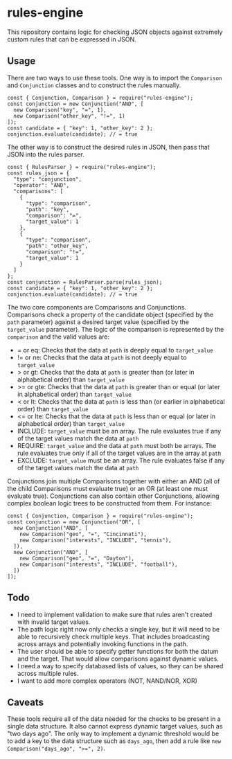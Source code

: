# rules-engine
This repository contains logic for checking JSON objects against extremely custom rules that can be expressed in JSON.

## Usage
There are two ways to use these tools. One way is to import the `Comparison` and `Conjunction` classes and to construct the rules manually.
```
const { Conjunction, Comparison } = require("rules-engine");
const conjunction = new Conjunction("AND", [
  new Comparison("key", "=", 1),
  new Comparison("other_key", "!=", 1)
]);
const candidate = { "key": 1, "other_key": 2 };
conjunction.evaluate(candidate); // = true
```
The other way is to construct the desired rules in JSON, then pass that JSON into the rules parser.
```
const { RulesParser } = require("rules-engine");
const rules_json = {
  "type": "conjunction",
  "operator": "AND",
  "comparisons": [
    {
      "type": "comparison",
      "path": "key",
      "comparison": "=",
      "target_value": 1
    },
    {
      "type": "comparison",
      "path": "other_key",
      "comparison": "!=",
      "target_value": 1
    }
  ]
};
const conjunction = RulesParser.parse(rules_json);
const candidate = { "key": 1, "other_key": 2 };
conjunction.evaluate(candidate); // = true
```

The two core components are Comparisons and Conjunctions. Comparisons check a property of the candidate object (specified by the `path` parameter) against a desired target value (specified by the `target_value` parameter). The logic of the comparison is represented by the `comparison` and the valid values are:
* = or eq: Checks that the data at `path` is deeply equal to `target_value`
* != or ne: Checks that the data at `path` is not deeply equal to `target_value`
* \> or gt: Checks that the data at `path` is greater than (or later in alphabetical order) than `target_value`
* \>= or gte: Checks that the data at `path` is greater than or equal (or later in alphabetical order) than `target_value`
* < or lt: Checks that the data at `path` is less than (or earlier in alphabetical order) than `target_value`
* <= or lte: Checks that the data at `path` is less than or equal (or later in alphabetical order) than `target_value`
* INCLUDE: `target_value` must be an array. The rule evaluates true if any of the target values match the data at `path`
* REQUIRE: `target_value` and the data at `path` must both be arrays. The rule evaluates true only if all of the target values are in the array at `path`
* EXCLUDE: `target_value` must be an array. The rule evaluates false if any of the target values match the data at `path`

Conjunctions join multiple Comparisons together with either an AND (all of the child Comparisons must evaluate true) or an OR (at least one must evaluate true). Conjunctions can also contain other Conjunctions, allowing complex boolean logic trees to be constructed from them. For instance:
```
const { Conjunction, Comparison } = require("rules-engine");
const conjunction = new Conjunction("OR", [
  new Conjunction("AND", [
    new Comparison("geo", "=", "Cincinnati"),
    new Comparison("interests", "INCLUDE", "tennis"),
  ]),
  new Conjunction("AND", [
    new Comparison("geo", "=", "Dayton"),
    new Comparison("interests", "INCLUDE", "football"),
  ])
]);
```

## Todo
* I need to implement validation to make sure that rules aren't created with invalid target values. 
* The path logic right now only checks a single key, but it will need to be able to recursively check multiple keys. That includes broadcasting across arrays and potentially invoking functions in the path.
* The user should be able to specify getter functions for both the datum and the target. That would allow comparisons against dynamic values.
* I need a way to specify databased lists of values, so they can be shared across multiple rules.
* I want to add more complex operators (NOT, NAND/NOR, XOR)

## Caveats
These tools require all of the data needed for the checks to be present in a single data structure. It also cannot express dynamic target values, such as "two days ago". The only way to implement a dynamic threshold would be to add a key to the data structure such as `days_ago`, then add a rule like `new Comparison("days_ago", ">=", 2)`.
